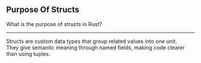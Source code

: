 ## Purpose Of Structs

What is the purpose of structs in Rust?

---

Structs are custom data types that group related values into one unit.  
They give semantic meaning through named fields, making code clearer than using tuples.

